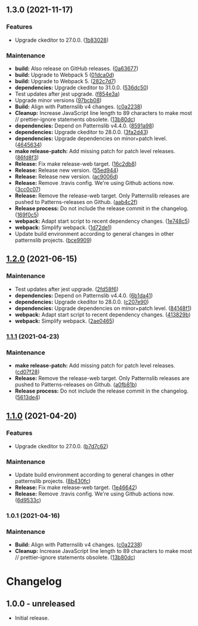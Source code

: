 ## 1.3.0 (2021-11-17)


### Features

* Upgrade ckeditor to 27.0.0. ([1b83028](https://github.com/patternslib/pat-ckeditor/commit/1b8302889289828ea2fb5d8a2bb03cf56431a4c6))


### Maintenance

* **build:** Also release on GitHub releases. ([0a63677](https://github.com/patternslib/pat-ckeditor/commit/0a636778230db0042330795c2f8aaf7c31d76d36))
* **build:** Upgrade to Webpack 5 ([01dca0d](https://github.com/patternslib/pat-ckeditor/commit/01dca0d2402d3c037831a383a3f8a1148c7b1ec6))
* **build:** Upgrade to Webpack 5. ([282c7d7](https://github.com/patternslib/pat-ckeditor/commit/282c7d72c0fd2163bb6cd2771111c176098441b4))
* **dependencies:** Upgrade ckeditor to 31.0.0. ([536dc50](https://github.com/patternslib/pat-ckeditor/commit/536dc5015c5c35f17fea7303307ad8b190532066))
* Test updates after jest upgrade. ([f854e3a](https://github.com/patternslib/pat-ckeditor/commit/f854e3a938b9e998205c0ae1d4c6532ba609f0a4))
* Upgrade minor versions ([97bcb08](https://github.com/patternslib/pat-ckeditor/commit/97bcb08df89ca66ccb8b421f3219129a46a2ce90))
* **Build:** Align with Patternslib v4 changes. ([c0a2238](https://github.com/patternslib/pat-ckeditor/commit/c0a2238f9539fd850c649495c3f41ce55cc192e7))
* **Cleanup:** Increase JavaScript line length to 89 characters to make most // prettier-ignore statements obsolete. ([13b80dc](https://github.com/patternslib/pat-ckeditor/commit/13b80dcde92818972bbb823e590bea8c4a4181b8))
* **dependencies:** Depend on Patternslib v4.4.0. ([8591a98](https://github.com/patternslib/pat-ckeditor/commit/8591a985ad63137f8adac90beae9a9e839825b48))
* **dependencies:** Upgrade ckeditor to 28.0.0. ([3fa2d43](https://github.com/patternslib/pat-ckeditor/commit/3fa2d43ed46c3944789ea870c4a5dd55af38abf6))
* **dependencies:** Upgrade dependencies on minor+patch level. ([4645634](https://github.com/patternslib/pat-ckeditor/commit/4645634161eba08dbe7f9022bcf6c32feef0f55c))
* **make release-patch:** Add missing patch for patch level releases. ([86fd8f3](https://github.com/patternslib/pat-ckeditor/commit/86fd8f3c30e57b8a4288084b08b23dc9d6ee3774))
* **Release:** Fix make release-web target. ([16c2db8](https://github.com/patternslib/pat-ckeditor/commit/16c2db88fc7ac439ac283b3f831d913cd6313d69))
* **Release:** Release new version. ([55ed944](https://github.com/patternslib/pat-ckeditor/commit/55ed9444645d4f1275970b535f9238898f4a46b9))
* **Release:** Release new version. ([ac9006d](https://github.com/patternslib/pat-ckeditor/commit/ac9006dcd986f4b34d3575af9828aa0a01c3416a))
* **Release:** Remove .travis config. We're using Github actions now. ([3cc0c07](https://github.com/patternslib/pat-ckeditor/commit/3cc0c072645809751c8e400ade81bf0f1319c22c))
* **Release:** Remove the release-web target. Only Patternslib releases are pushed to Patterns-releases on Github. ([aab4c2f](https://github.com/patternslib/pat-ckeditor/commit/aab4c2fc8a6ccbc863acf15c4b57ae73d771b695))
* **Release process:** Do not include the release commit in the changelog. ([169f0c5](https://github.com/patternslib/pat-ckeditor/commit/169f0c5a3351414310df55fe4e70d2b997691998))
* **webpack:** Adapt start script to recent dependency changes. ([1e748c5](https://github.com/patternslib/pat-ckeditor/commit/1e748c59c3857672903c7c6bc51d48820d0964fa))
* **webpack:** Simplify webpack. ([1d72de1](https://github.com/patternslib/pat-ckeditor/commit/1d72de1490b9597d26ef8b111c0f6a3b52582f3b))
* Update build environment according to general changes in other patternslib projects. ([bce9909](https://github.com/patternslib/pat-ckeditor/commit/bce9909d73115d060076f51897e16e9ce69f3b0b))

## [1.2.0](https://github.com/patternslib/pat-ckeditor/compare/1.1.1...1.2.0) (2021-06-15)


### Maintenance

* Test updates after jest upgrade. ([2fd58f6](https://github.com/patternslib/pat-ckeditor/commit/2fd58f6fd57fade52c0de4a365267781642ea3a1))
* **dependencies:** Depend on Patternslib v4.4.0. ([6b1da41](https://github.com/patternslib/pat-ckeditor/commit/6b1da412d781689948a52644678002e2cd5295f4))
* **dependencies:** Upgrade ckeditor to 28.0.0. ([c207e90](https://github.com/patternslib/pat-ckeditor/commit/c207e901fde8206cddbb2041496d67f6cf37f4c5))
* **dependencies:** Upgrade dependencies on minor+patch level. ([84148f1](https://github.com/patternslib/pat-ckeditor/commit/84148f1cdb2f63a3f917e10e10ce00bbb7ead1ba))
* **webpack:** Adapt start script to recent dependency changes. ([413829b](https://github.com/patternslib/pat-ckeditor/commit/413829b0116f44d26dc2cf5a7d53f735c9f2b9df))
* **webpack:** Simplify webpack. ([2ae0465](https://github.com/patternslib/pat-ckeditor/commit/2ae0465a9f34024921b76fe5b7d42b6b35a84c24))

### [1.1.1](https://github.com/patternslib/pat-ckeditor/compare/1.1.0...1.1.1) (2021-04-23)


### Maintenance

* **make release-patch:** Add missing patch for patch level releases. ([cd07f28](https://github.com/patternslib/pat-ckeditor/commit/cd07f2837302256512947271bbb01c60f009178b))
* **Release:** Remove the release-web target. Only Patternslib releases are pushed to Patterns-releases on Github. ([a0fb81b](https://github.com/patternslib/pat-ckeditor/commit/a0fb81b9742f6fc5179d1fa3a26613f66816c373))
* **Release process:** Do not include the release commit in the changelog. ([5613de4](https://github.com/patternslib/pat-ckeditor/commit/5613de4be4735550a113dd726ee8abc7abf7803a))

## [1.1.0](https://github.com/patternslib/pat-ckeditor/compare/1.0.1...1.1.0) (2021-04-20)


### Features

* Upgrade ckeditor to 27.0.0. ([b7d7c62](https://github.com/patternslib/pat-ckeditor/commit/b7d7c6294b1cf695015073ede0b07229249871d0))


### Maintenance

* Update build environment according to general changes in other patternslib projects. ([8b430fc](https://github.com/patternslib/pat-ckeditor/commit/8b430fc85f13108276f1b1fc55f0775c02aa69d0))
* **Release:** Fix make release-web target. ([1e46642](https://github.com/patternslib/pat-ckeditor/commit/1e4664294cee56bb5b104b21acf2436601322e5e))
* **Release:** Remove .travis config. We're using Github actions now. ([6d9533c](https://github.com/patternslib/pat-ckeditor/commit/6d9533ca44019d4bed227ff114a31b9cb3daf009))

### 1.0.1 (2021-04-16)


### Maintenance

* **Build:** Align with Patternslib v4 changes. ([c0a2238](https://github.com/Patternslib/pat-ckeditor/commit/c0a2238f9539fd850c649495c3f41ce55cc192e7))
* **Cleanup:** Increase JavaScript line length to 89 characters to make most // prettier-ignore statements obsolete. ([13b80dc](https://github.com/Patternslib/pat-ckeditor/commit/13b80dcde92818972bbb823e590bea8c4a4181b8))

# Changelog


## 1.0.0 - unreleased

- Initial release.

